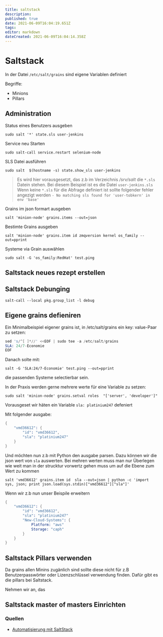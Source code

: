 ```yaml
---
title: saltstack
description: 
published: true
date: 2021-06-09T16:04:19.651Z
tags: 
editor: markdown
dateCreated: 2021-06-09T16:04:14.358Z
---
```


# Saltstack

In der Datei `/etc/salt/grains` sind eigene Variablen definiert

Begriffe:

* Minions
* Pillars

## Administration

Status eines Benutzers ausgeben

`sudo salt '*' state.sls user-jenkins`

Service neu Starten

`sudo salt-call service.restart selenium-node`

SLS Datei ausführen

`sudo salt  $(hostname -s) state.show_sls user-jenkins`

> Es wird hier vorausgesetzt, das z.b im Verzeichnis _/srv/salt_ die `*.sls` Datein stehen. Bei diesem Beispiel ist es die Datei `user-jenkins.sls`
> Wenn keine `*.sls` für die Abfrage definiert ist sollte folgender fehler angezigt werden `- No matching sls found for 'user-tobkern' in env 'base'`

Grains im json formart ausgeben

`salt 'minion-node' grains.items --out=json`

Bestimte Grains ausgeben

`salt 'minion-node' grains.item id zmqversion kernel os_family --out=pprint`

Systeme via Grain auswählen

`sudo salt -G 'os_family:RedHat' test.ping`

## Saltstack neues rezept erstellen

## Saltstack Debunging

`salt-call --local pkg.group_list -l debug`

## Eigene grains defieniren

Ein Minimalbeispiel eigener grains ist, in /etc/salt/grains ein key: value-Paar zu setzen:

```s
sed 's/^[ ]*//' <<EOF | sudo tee -a /etc/salt/grains
SLA: 24/7-Economie
EOF
```

Danach solte mit:

`salt -G 'SLA:24/7-Economie' test.ping --out=pprint`

die passenden Systeme selectierbar sein.

In der Praxis werden gerne mehrere werte für eine Variable zu setzen:

`sudo salt 'minion-node' grains.setval roles  "['server', 'developer']"`

Vorausgeset wir häten ein Variable `sla: platinium247` defeniert

Mit folgender ausgabe:

```s
{
    "vmd36612": {
        "id": "vmd36612",
        "sla": "platinium247"
    }
}
````

Und möchten nun z.b mit Python den ausgabe parsen.
Dazu können wir die json wert von `sla` auswerten.
Bei mehren werten muss man nur Überlegen wie weit man in der strucktur vorwertz gehen muss um auf die Ebene zum Wert zu kommen

`salt 'vmd36612' grains.item id  sla --out=json | python -c 'import sys, json; print json.load(sys.stdin)["vmd36612"]["sla"]'`

Wenn wir z.b nun unser Beispile erweitern

```s
{
    "vmd36612": {
        "id": "vmd36612",
        "sla": "platinium247"
        "New-Cloud-Systems": {
            Platform: "aws"
            Storage: "caph"
        }
    }
}
````

## Saltstack Pillars verwenden

Da grains allen Minins zugänlich sind sollte diese nicht für z.B Benutzerpasswörter oder Lizenzschlüssel verwendung finden.
Dafür gibt es die pillars bei Saltstack.

Nehmen wir an, das

## Saltstack master of masters Einrichten

### Quellen

* [Automatisierung mit SaltStack](https://www.informatik-aktuell.de/entwicklung/methoden/gut-gewuerzt-automatisierung-mit-saltstack.html)